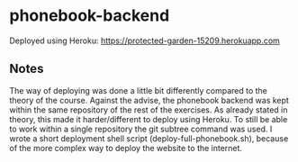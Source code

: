 # phonebook-backend

Deployed using Heroku: https://protected-garden-15209.herokuapp.com

## Notes

The way of deploying was done a little bit differently compared to the
theory of the course. Against the advise, the phonebook backend was kept
within the same repository of the rest of the exercises. As already stated
in theory, this made it harder/different to deploy using Heroku. To still
be able to work within a single repository the git subtree command was used.
I wrote a short deployment shell script (deploy-full-phonebook.sh), because 
of the more complex way to deploy the website to the internet.